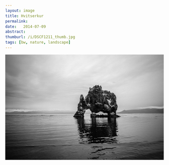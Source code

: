 ```yaml
---
layout: image
title: Hvitserkur
permalink: 
date:   2014-07-09
abstract: 
thumburl: /i/DSCF1211_thumb.jpg
tags: [bw, nature, landscape]
---
```

![](/i/DSCF1211.jpg)

